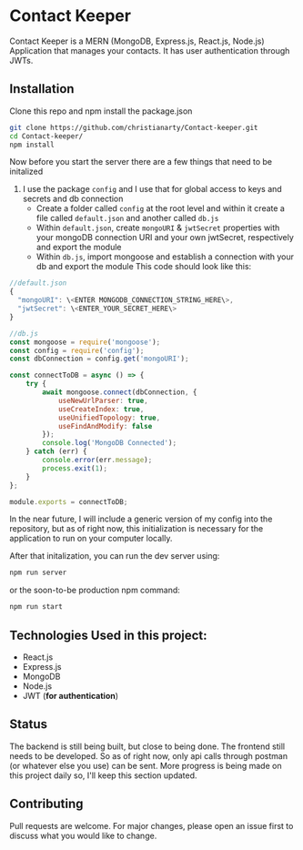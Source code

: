 # Contact Keeper

Contact Keeper is a MERN (MongoDB, Express.js, React.js, Node.js) Application that manages your contacts. It has user authentication through JWTs. 

## Installation

Clone this repo and npm install the package.json

```bash
git clone https://github.com/christianarty/Contact-keeper.git
cd Contact-keeper/
npm install
```
Now before you start the server there are a few things that need to be initalized
1. I use the package `config` and I use that for global access to keys and secrets and db connection
   * Create a folder called `config` at the root level and within it create a file called `default.json` and another called `db.js`
   * Within `default.json`, create `mongoURI` & `jwtSecret` properties with your mongoDB connection URI and your own jwtSecret, respectively and export the module
   * Within `db.js`, import mongoose and establish a connection with your db and export the module
This code should look like this:
```javascript
//default.json
{
  "mongoURI": \<ENTER MONGODB_CONNECTION_STRING_HERE\>,
  "jwtSecret": \<ENTER_YOUR_SECRET_HERE\>
}

//db.js
const mongoose = require('mongoose');
const config = require('config');
const dbConnection = config.get('mongoURI');

const connectToDB = async () => {
	try {
		await mongoose.connect(dbConnection, {
			useNewUrlParser: true,
			useCreateIndex: true,
			useUnifiedTopology: true,
			useFindAndModify: false
		});
		console.log('MongoDB Connected');
	} catch (err) {
		console.error(err.message);
		process.exit(1);
	}
};

module.exports = connectToDB;
```
In the near future, I will include a generic version of my config into the repository, but as of right now, this initialization is necessary for the application to run on your computer locally. 

After that initalization, you can run the dev server using:
```bash
npm run server
```
or the soon-to-be production npm command:
```bash
npm run start
```

## Technologies Used in this project:
* React.js
* Express.js
* MongoDB
* Node.js
* JWT (__for authentication__)

## Status
The backend is still being built, but close to being done. The frontend still needs to be developed. So as of right now, only api calls through postman (or whatever else you use) can be sent. More progress is being made on this project daily so, I'll keep this section updated.

## Contributing
Pull requests are welcome. For major changes, please open an issue first to discuss what you would like to change.

